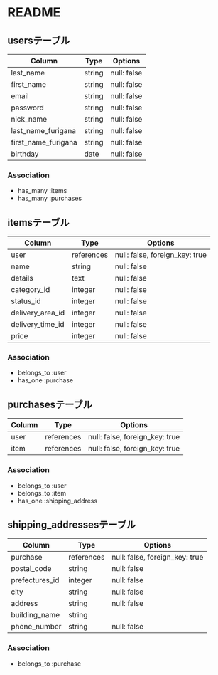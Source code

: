 # README

## usersテーブル

| Column               | Type       | Options                        |
| ---------------------| ---------- | ------------------------------ |
| last_name            | string     | null: false                    |
| first_name           | string     | null: false                    |
| email                | string     | null: false                    |
| password             | string     | null: false                    |
| nick_name            | string     | null: false                    |
| last_name_furigana   | string     | null: false                    |
| first_name_furigana  | string     | null: false                    |
| birthday             | date       | null: false                    |

### Association
- has_many :items
- has_many :purchases


## itemsテーブル

| Column           | Type       | Options                        |
| ---------------- | ---------- | ------------------------------ |
| user             | references | null: false, foreign_key: true |
| name             | string     | null: false                    |
| details          | text       | null: false                    |
| category_id      | integer    | null: false                    |
| status_id        | integer    | null: false                    |
| delivery_area_id | integer    | null: false                    |
| delivery_time_id | integer    | null: false                    |
| price            | integer    | null: false                    |
 
### Association
- belongs_to :user
- has_one :purchase
 


## purchasesテーブル

| Column           | Type       | Options                        |
| ---------------- | ---------- | ------------------------------ |
| user             | references | null: false, foreign_key: true |
| item             | references | null: false, foreign_key: true |

### Association
- belongs_to :user
- belongs_to :item
- has_one :shipping_address


## shipping_addressesテーブル

| Column         | Type       | Options                        |
| -------------- | ---------- | ------------------------------ |
| purchase       | references | null: false, foreign_key: true |
| postal_code    | string     | null: false                    |
| prefectures_id | integer    | null: false                    |
| city           | string     | null: false                    |
| address        | string     | null: false                    |
| building_name  | string     |                                |
| phone_number   | string     | null: false                    |

### Association
- belongs_to :purchase